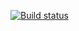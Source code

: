 [![Build status](https://ci.appveyor.com/api/projects/status/5u15qjyy7r8taotc?svg=true)](https://github.com/Egor1515/23312)
